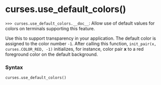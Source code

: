 # curses.use_default_colors()

`>>> curses.use_default_colors.__doc__`: Allow use of default values for colors on terminals supporting this feature.

Use this to support transparency in your application. The default color is assigned to the color number `-1`. After calling this function, `init_pair(x, curses.COLOR_RED, -1)` initializes, for instance, color pair **x** to a red foreground color on the default background.

### Syntax

```python
curses.use_default_colors()
```